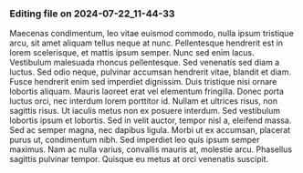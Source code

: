 

### Editing file on 2024-07-22_11-44-33

Maecenas condimentum, leo vitae euismod commodo, nulla ipsum tristique arcu, sit amet aliquam tellus neque at nunc. Pellentesque hendrerit est in lorem scelerisque, et mattis ipsum semper. Nunc sed enim lacus. Vestibulum malesuada rhoncus pellentesque. Sed venenatis sed diam a luctus. Sed odio neque, pulvinar accumsan hendrerit vitae, blandit et diam. Fusce hendrerit enim sed imperdiet dignissim. Duis tristique nisi ornare lobortis aliquam. Mauris laoreet erat vel elementum fringilla. Donec porta luctus orci, nec interdum lorem porttitor id. Nullam et ultrices risus, non sagittis risus.
Ut iaculis metus non ex posuere interdum. Sed vestibulum lobortis ipsum et lobortis. Sed in velit auctor, tempor nisl a, eleifend massa. Sed ac semper magna, nec dapibus ligula. Morbi ut ex accumsan, placerat purus ut, condimentum nibh. Sed imperdiet leo quis ipsum semper maximus. Nam ac nulla varius, convallis mauris at, molestie arcu. Phasellus sagittis pulvinar tempor. Quisque eu metus at orci venenatis suscipit.


